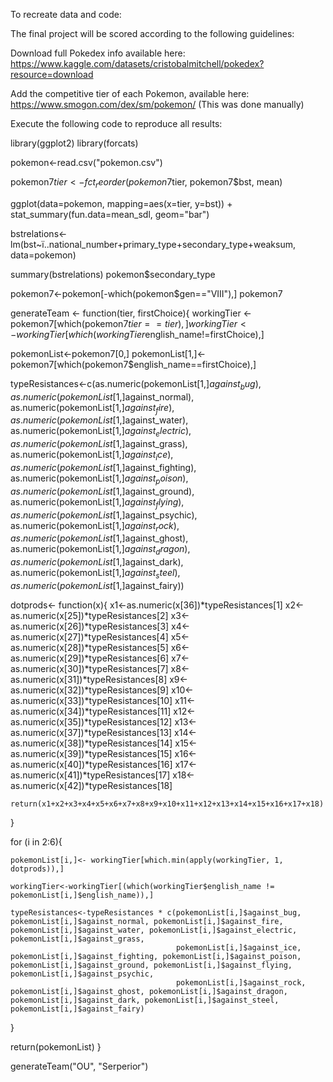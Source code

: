 To recreate data and code:

The final project will be scored according to the following guidelines:

Download full Pokedex info available here: https://www.kaggle.com/datasets/cristobalmitchell/pokedex?resource=download

Add the competitive tier of each Pokemon, available here: https://www.smogon.com/dex/sm/pokemon/
(This was done manually)

Execute the following code to reproduce all results:

library(ggplot2)
library(forcats)

pokemon<-read.csv("pokemon.csv")

pokemon7$tier <- fct_reorder(pokemon7$tier, pokemon7$bst, mean)

ggplot(data=pokemon, mapping=aes(x=tier, y=bst)) + 
  stat_summary(fun.data=mean_sdl, geom="bar")

bstrelations<-lm(bst~ï..national_number+primary_type+secondary_type+weaksum, data=pokemon)

summary(bstrelations)
pokemon$secondary_type

pokemon7<-pokemon[-which(pokemon$gen=="VIII"),]
pokemon7

generateTeam <- function(tier, firstChoice){
  workingTier <- pokemon7[which(pokemon7$tier == tier),]
  workingTier <- workingTier[which(workingTier$english_name!=firstChoice),]
  
  pokemonList<-pokemon7[0,]
  pokemonList[1,]<-pokemon7[which(pokemon7$english_name==firstChoice),]

  typeResistances<-c(as.numeric(pokemonList[1,]$against_bug), as.numeric(pokemonList[1,]$against_normal), as.numeric(pokemonList[1,]$against_fire), as.numeric(pokemonList[1,]$against_water), as.numeric(pokemonList[1,]$against_electric), as.numeric(pokemonList[1,]$against_grass), 
                     as.numeric(pokemonList[1,]$against_ice), as.numeric(pokemonList[1,]$against_fighting), as.numeric(pokemonList[1,]$against_poison), as.numeric(pokemonList[1,]$against_ground), as.numeric(pokemonList[1,]$against_flying), as.numeric(pokemonList[1,]$against_psychic),
                     as.numeric(pokemonList[1,]$against_rock), as.numeric(pokemonList[1,]$against_ghost), as.numeric(pokemonList[1,]$against_dragon), as.numeric(pokemonList[1,]$against_dark), as.numeric(pokemonList[1,]$against_steel), as.numeric(pokemonList[1,]$against_fairy))
  
  dotprods<- function(x){
    x1<-as.numeric(x[36])*typeResistances[1]
    x2<-as.numeric(x[25])*typeResistances[2]
    x3<-as.numeric(x[26])*typeResistances[3]
    x4<-as.numeric(x[27])*typeResistances[4]
    x5<-as.numeric(x[28])*typeResistances[5]
    x6<-as.numeric(x[29])*typeResistances[6]
    x7<-as.numeric(x[30])*typeResistances[7]
    x8<-as.numeric(x[31])*typeResistances[8]
    x9<-as.numeric(x[32])*typeResistances[9]
    x10<-as.numeric(x[33])*typeResistances[10]
    x11<-as.numeric(x[34])*typeResistances[11]
    x12<-as.numeric(x[35])*typeResistances[12]
    x13<-as.numeric(x[37])*typeResistances[13]
    x14<-as.numeric(x[38])*typeResistances[14]
    x15<-as.numeric(x[39])*typeResistances[15]
    x16<-as.numeric(x[40])*typeResistances[16]
    x17<-as.numeric(x[41])*typeResistances[17]
    x18<-as.numeric(x[42])*typeResistances[18]
    
    return(x1+x2+x3+x4+x5+x6+x7+x8+x9+x10+x11+x12+x13+x14+x15+x16+x17+x18)
  }
  

  for (i in 2:6){

    pokemonList[i,]<- workingTier[which.min(apply(workingTier, 1, dotprods)),]
    
    workingTier<-workingTier[(which(workingTier$english_name != pokemonList[i,]$english_name)),]
    
    typeResistances<-typeResistances * c(pokemonList[i,]$against_bug, pokemonList[i,]$against_normal, pokemonList[i,]$against_fire, pokemonList[i,]$against_water, pokemonList[i,]$against_electric, pokemonList[i,]$against_grass,
                                         pokemonList[i,]$against_ice, pokemonList[i,]$against_fighting, pokemonList[i,]$against_poison, pokemonList[i,]$against_ground, pokemonList[i,]$against_flying, pokemonList[i,]$against_psychic,
                                         pokemonList[i,]$against_rock, pokemonList[i,]$against_ghost, pokemonList[i,]$against_dragon, pokemonList[i,]$against_dark, pokemonList[i,]$against_steel, pokemonList[i,]$against_fairy)
  }
  
  return(pokemonList)
}

generateTeam("OU", "Serperior")
